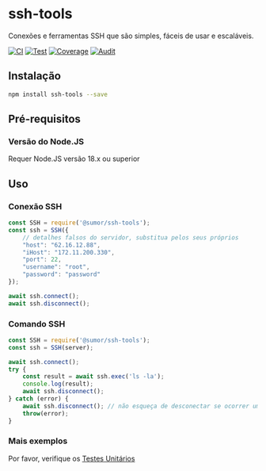 # ssh-tools
Conexões e ferramentas SSH que são simples, fáceis de usar e escaláveis.

[![CI](https://github.com/sumor-cloud/ssh-tools/actions/workflows/ci.yml/badge.svg)](https://github.com/sumor-cloud/ssh-tools/actions/workflows/ci.yml)
[![Test](https://github.com/sumor-cloud/ssh-tools/actions/workflows/ut.yml/badge.svg)](https://github.com/sumor-cloud/ssh-tools/actions/workflows/ut.yml)
[![Coverage](https://github.com/sumor-cloud/ssh-tools/actions/workflows/coverage.yml/badge.svg)](https://github.com/sumor-cloud/ssh-tools/actions/workflows/coverage.yml)
[![Audit](https://github.com/sumor-cloud/ssh-tools/actions/workflows/audit.yml/badge.svg)](https://github.com/sumor-cloud/ssh-tools/actions/workflows/audit.yml)

## Instalação
```bash
npm install ssh-tools --save
```

## Pré-requisitos

### Versão do Node.JS
Requer Node.JS versão 18.x ou superior

## Uso

### Conexão SSH
```javascript
const SSH = require('@sumor/ssh-tools');
const ssh = SSH({
    // detalhes falsos do servidor, substitua pelos seus próprios
    "host": "62.16.12.88",
    "iHost": "172.11.200.330",
    "port": 22,
    "username": "root",
    "password": "password"
});

await ssh.connect();
await ssh.disconnect();
```

### Comando SSH
```javascript
const SSH = require('@sumor/ssh-tools');
const ssh = SSH(server);

await ssh.connect();
try {
    const result = await ssh.exec('ls -la');
    console.log(result);
    await ssh.disconnect();
} catch (error) {
    await ssh.disconnect(); // não esqueça de desconectar se ocorrer um erro
    throw(error);
}
```

### Mais exemplos
Por favor, verifique os [Testes Unitários](https://github.com/sumor-cloud/ssh-tools/tree/main/test)